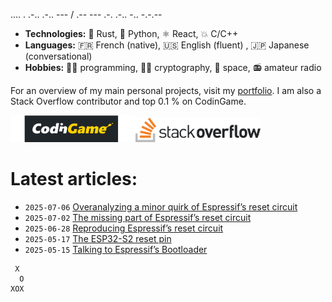.... . .-.. .-.. --- / .-- --- .-. .-.. -.. -.-.--

- **Technologies:** 🦀 Rust, 🐍 Python, ⚛ React, 💥 C/C++
- **Languages:** 🇫🇷 French (native), 🇺🇸 English (fluent) , 🇯🇵 Japanese (conversational)
- **Hobbies:** 👨‍💻 programming, 🕵🏻 cryptography, 🚀 space, 📻 amateur radio

For an overview of my main personal projects, visit my [portfolio](https://qsantos.fr/portfolio/).
I am also a Stack Overflow contributor and top 0.1 % on CodinGame.

<a href="https://www.codingame.com/profile/9f252c61454ad1a933ee71419c83cfff3871021"><!--
    --><img src="CodinGame_Logo.svg" alt="CodinGame logo" width="200" /><!--
--></a><!--
--><a href="https://stackoverflow.com/users/4457767/qsantos"><!--
    --><img src="Stack_Overflow_logo.svg" alt="Stack Overflow logo" width="200" /><!--
--></a>

# Latest articles:

- `2025-07-06` [Overanalyzing a minor quirk of Espressif’s reset circuit](https://qsantos.fr/2025/07/06/overanalyzing-a-minor-quirk-of-espressifs-reset-circuit/)
- `2025-07-02` [The missing part of Espressif’s reset circuit](https://qsantos.fr/2025/07/02/the-missing-part-of-espressifs-reset-circuit/)
- `2025-06-28` [Reproducing Espressif’s reset circuit](https://qsantos.fr/2025/06/28/reproducing-espressifs-reset-circuit/)
- `2025-05-17` [The ESP32-S2 reset pin](https://qsantos.fr/2025/05/17/the-esp32-s2-reset-pin/)
- `2025-05-15` [Talking to Espressif’s Bootloader](https://qsantos.fr/2025/05/15/talking-to-espressifs-bootloader/)

```
 X
  O
XOX
```
